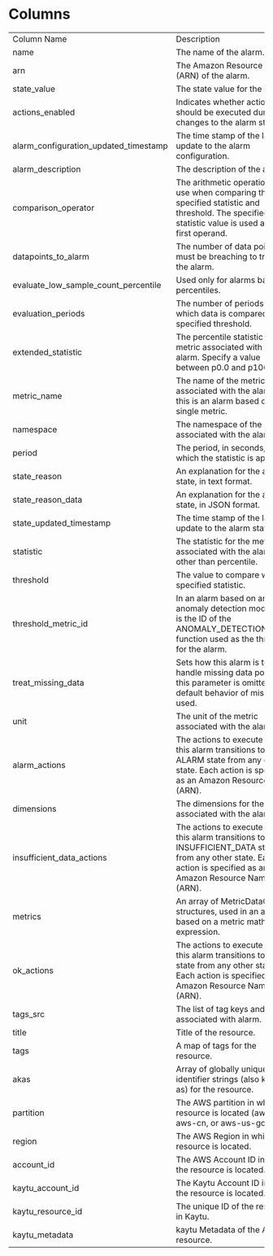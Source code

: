 # Columns  

<table>
	<tr><td>Column Name</td><td>Description</td></tr>
	<tr><td>name</td><td>The name of the alarm.</td></tr>
	<tr><td>arn</td><td>The Amazon Resource Name (ARN) of the alarm.</td></tr>
	<tr><td>state_value</td><td>The state value for the alarm.</td></tr>
	<tr><td>actions_enabled</td><td>Indicates whether actions should be executed during any changes to the alarm state.</td></tr>
	<tr><td>alarm_configuration_updated_timestamp</td><td>The time stamp of the last update to the alarm configuration.</td></tr>
	<tr><td>alarm_description</td><td>The description of the alarm.</td></tr>
	<tr><td>comparison_operator</td><td>The arithmetic operation to use when comparing the specified statistic and threshold. The specified statistic value is used as the first operand.</td></tr>
	<tr><td>datapoints_to_alarm</td><td>The number of data points that must be breaching to trigger the alarm.</td></tr>
	<tr><td>evaluate_low_sample_count_percentile</td><td>Used only for alarms based on percentiles.</td></tr>
	<tr><td>evaluation_periods</td><td>The number of periods over which data is compared to the specified threshold.</td></tr>
	<tr><td>extended_statistic</td><td>The percentile statistic for the metric associated with the alarm. Specify a value between p0.0 and p100.</td></tr>
	<tr><td>metric_name</td><td>The name of the metric associated with the alarm, if this is an alarm based on a single metric.</td></tr>
	<tr><td>namespace</td><td>The namespace of the metric associated with the alarm.</td></tr>
	<tr><td>period</td><td>The period, in seconds, over which the statistic is applied.</td></tr>
	<tr><td>state_reason</td><td>An explanation for the alarm state, in text format.</td></tr>
	<tr><td>state_reason_data</td><td>An explanation for the alarm state, in JSON format.</td></tr>
	<tr><td>state_updated_timestamp</td><td>The time stamp of the last update to the alarm state.</td></tr>
	<tr><td>statistic</td><td>The statistic for the metric associated with the alarm, other than percentile.</td></tr>
	<tr><td>threshold</td><td>The value to compare with the specified statistic.</td></tr>
	<tr><td>threshold_metric_id</td><td>In an alarm based on an anomaly detection model, this is the ID of the ANOMALY_DETECTION_BAND function used as the threshold for the alarm.</td></tr>
	<tr><td>treat_missing_data</td><td>Sets how this alarm is to handle missing data points. If this parameter is omitted, the default behavior of missing is used.</td></tr>
	<tr><td>unit</td><td>The unit of the metric associated with the alarm.</td></tr>
	<tr><td>alarm_actions</td><td>The actions to execute when this alarm transitions to the ALARM state from any other state. Each action is specified as an Amazon Resource Name (ARN).</td></tr>
	<tr><td>dimensions</td><td>The dimensions for the metric associated with the alarm.</td></tr>
	<tr><td>insufficient_data_actions</td><td>The actions to execute when this alarm transitions to the INSUFFICIENT_DATA state from any other state. Each action is specified as an Amazon Resource Name (ARN).</td></tr>
	<tr><td>metrics</td><td>An array of MetricDataQuery structures, used in an alarm based on a metric math expression.</td></tr>
	<tr><td>ok_actions</td><td>The actions to execute when this alarm transitions to the OK state from any other state. Each action is specified as an Amazon Resource Name (ARN).</td></tr>
	<tr><td>tags_src</td><td>The list of tag keys and values associated with alarm.</td></tr>
	<tr><td>title</td><td>Title of the resource.</td></tr>
	<tr><td>tags</td><td>A map of tags for the resource.</td></tr>
	<tr><td>akas</td><td>Array of globally unique identifier strings (also known as) for the resource.</td></tr>
	<tr><td>partition</td><td>The AWS partition in which the resource is located (aws, aws-cn, or aws-us-gov).</td></tr>
	<tr><td>region</td><td>The AWS Region in which the resource is located.</td></tr>
	<tr><td>account_id</td><td>The AWS Account ID in which the resource is located.</td></tr>
	<tr><td>kaytu_account_id</td><td>The Kaytu Account ID in which the resource is located.</td></tr>
	<tr><td>kaytu_resource_id</td><td>The unique ID of the resource in Kaytu.</td></tr>
	<tr><td>kaytu_metadata</td><td>kaytu Metadata of the AWS resource.</td></tr>
</table>
